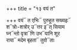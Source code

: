 +++
title = "१३ वयं त"

+++
वयं᳓ त एभिः᳓ पुरुहूत सख्यइः᳓  
श᳓त्रोः-शत्रोर् उ᳓त्तर इ᳓त् सियाम  
घ्न᳓न्तो वृत्रा᳓णि उभ᳓यानि शूर  
राया᳓ मदेम बृहता᳓ तुवो᳓ताः